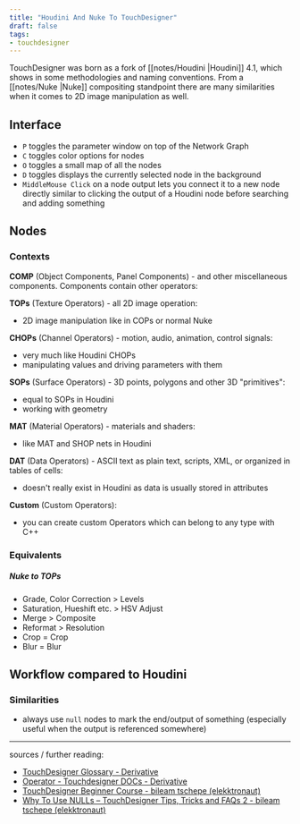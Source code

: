 ```yaml
---
title: "Houdini And Nuke To TouchDesigner"
draft: false
tags:
- touchdesigner
---
```


TouchDesigner was born as a fork of [[notes/Houdini |Houdini]] 4.1, which shows in some methodologies and naming conventions. From a [[notes/Nuke |Nuke]] compositing standpoint there are many similarities when it comes to 2D image manipulation as well.

## Interface

- `P` toggles the parameter window on top of the Network Graph
- `C` toggles color options for nodes
- `O` toggles a small map of all the nodes
- `D` toggles displays the currently selected node in the background
- `MiddleMouse Click` on a node output lets you connect it to a new node directly similar to clicking the output of a Houdini node before searching and adding something

## Nodes

### Contexts

**COMP** (Object Components, Panel Components) - and other miscellaneous components. Components contain other operators:

**TOPs** (Texture Operators) - all 2D image operation:
- 2D image manipulation like in COPs or normal Nuke

**CHOPs** (Channel Operators) - motion, audio, animation, control signals:
- very much like Houdini CHOPs
- manipulating values and driving parameters with them

**SOPs** (Surface Operators) - 3D points, polygons and other 3D "primitives":
- equal to SOPs in Houdini
- working with geometry

**MAT** (Material Operators) - materials and shaders:
- like MAT and SHOP nets in Houdini

**DAT** (Data Operators) - ASCII text as plain text, scripts, XML, or organized in tables of cells:
- doesn't really exist in Houdini as data is usually stored in attributes

**Custom** (Custom Operators):
- you can create custom Operators which can belong to any type with C++

### Equivalents

##### Nuke to TOPs

- Grade, Color Correction > Levels
- Saturation, Hueshift etc. > HSV Adjust
- Merge > Composite
- Reformat > Resolution
- Crop = Crop
- Blur = Blur

## Workflow compared to Houdini
### Similarities

- always use `null` nodes to mark the end/output of something (especially useful when the output is referenced somewhere)

---

sources / further reading:
- [TouchDesigner Glossary - Derivative](https://docs.derivative.ca/TouchDesigner_Glossary)
- [Operator - Touchdesigner DOCs - Derivative](https://docs.derivative.ca/Operator)
- [TouchDesigner Beginner Course - bileam tschepe (elekktronaut)](https://www.youtube.com/playlist?list=PLFrhecWXVn5862cxJgysq9PYSjLdfNiHz)
- [Why To Use NULLs – TouchDesigner Tips, Tricks and FAQs 2 - bileam tschepe (elekktronaut)](https://www.youtube.com/watch?v=u6hb-31gd1Q)

